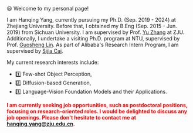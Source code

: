 😃 Welcome to my personal page!

I am Hanqing Yang, currently pursuing my Ph.D. (Sep. 2019 - 2024) at Zhejiang University. Before that, I obtained my B.Eng (Sep. 2015 - Jun. 2019) from Sichuan University. I am supervised by Prof. [Yu Zhang](https://person.zju.edu.cn/zhangyu/#0) at ZJU. Additionally, I undertake a visiting Ph.D. program at NTU, supervised by Prof. [Guosheng Lin](https://guosheng.github.io/). As part of Alibaba's Research Intern Program, I am supervised by [Sijia Cai](https://scholar.google.com.hk/citations?user=LMVeRVAAAAAJ&hl=en).

<!-- Moreover, I am also fortunate to work with Prof. [Shengfeng He](http://www.shengfenghe.com/) at SMU.-->

My current research interests include:
- 1️⃣ Few-shot Object Perception,
- 2️⃣ Diffusion-based Generation,
- 3️⃣ Language-Vision Foundation Models and their Applications.

<span style="color:red"><strong> I am currently seeking job opportunities, such as postdoctoral positions, focusing on research-oriented roles. I would be delighted to discuss any job openings. Please don't hesitate to contact me at hanqing.yang@zju.edu.cn. </strong></span>

